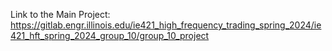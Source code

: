 Link to the Main Project: https://gitlab.engr.illinois.edu/ie421_high_frequency_trading_spring_2024/ie421_hft_spring_2024_group_10/group_10_project
